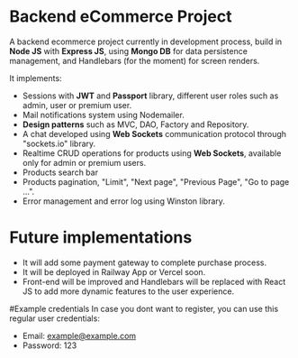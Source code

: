 # Backend eCommerce Project

A backend ecommerce project currently in development process, build in <strong>Node JS</strong> with <strong>Express JS</strong>, using <strong>Mongo DB</strong> for data persistence management, and Handlebars (for the moment) for screen renders. 

It implements:
-  Sessions with <strong>JWT</strong> and <strong>Passport</strong> library, different user roles such as admin, user or premium user.
-  Mail notifications system using Nodemailer.
-  <strong>Design patterns</strong> such as MVC, DAO, Factory and Repository.
-  A chat developed using <strong>Web Sockets</strong> communication protocol through "sockets.io" library.
-  Realtime CRUD operations for products using <strong>Web Sockets</strong>, available only for admin or premium users.
-  Products search bar
-  Products pagination, "Limit", "Next page", "Previous Page", "Go to page ...".
-  Error management and error log using Winston library.

# Future implementations
- It will add some payment gateway to complete purchase process.
- It will be deployed in Railway App or Vercel soon.
- Front-end will be improved and Handlebars will be replaced with React JS to add more dynamic features to the user experience.      

#Example credentials
In case you dont want to register, you can use this regular user credentials:
- Email: example@example.com
- Password: 123
